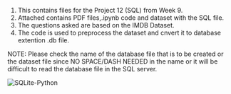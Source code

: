 1. This contains files for the Project 12 (SQL) from Week 9.<br />
2. Attached contains PDF files,.ipynb code and dataset with the SQL file.<br />
3. The questions asked are based on the IMDB Dataset.<br />
4. The code is used to preprocess the dataset and cnvert it to database extention .db file. <br />

NOTE: Please check the name of the database file that is to be created or the dataset file since NO SPACE/DASH NEEDED in the name or it will be difficult to read the database file in the SQL server.  

![SQLite-Python](https://github.com/VaishnavRathod/Data-Science-Specialization-ETG-/assets/90707178/d126ade2-5a0c-44c3-a8a4-528e9cd5096d)
